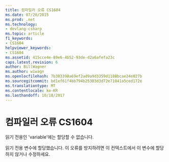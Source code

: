 ```yaml
---
title: 컴파일러 오류 CS1604
ms.date: 07/20/2015
ms.prod: .net
ms.technology:
- devlang-csharp
ms.topic: article
f1_keywords:
- CS1604
helpviewer_keywords:
- CS1604
ms.assetid: 415cce4e-89e6-4b52-93de-d2a6afefa23c
caps.latest.revision: 6
author: BillWagner
ms.author: wiwagn
ms.openlocfilehash: 7b303398a69ef2ad9a9d3359d1188bcae24e027b
ms.sourcegitcommit: bd1ef61f4bb794b25383d3d72e71041a5ced172e
ms.translationtype: MT
ms.contentlocale: ko-KR
ms.lasthandoff: 10/18/2017
---
```

# <a name="compiler-error-cs1604"></a>컴파일러 오류 CS1604
읽기 전용인 'variable'에는 할당할 수 없습니다.  
  
 읽기 전용 변수에 할당했습니다. 이 오류를 방지하려면 이 컨텍스트에서 이 변수에 할당하지 않거나 수정하세요.
